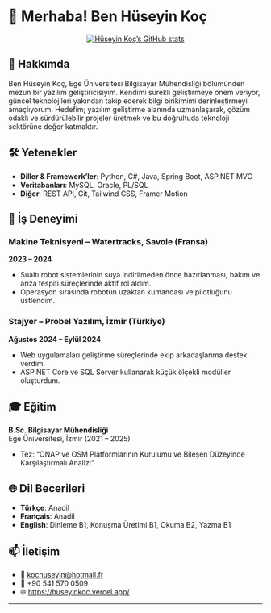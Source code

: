 # 👋 Merhaba! Ben Hüseyin Koç

<p align="center">
  <a href="https://github.com/Huseyin-Koc"><img src="https://github-readme-stats.vercel.app/api?username=Huseyin-Koc&show_icons=true&theme=radical" alt="Hüseyin Koç’s GitHub stats" /></a>
</p>

## 📖 Hakkımda
Ben Hüseyin Koç, Ege Üniversitesi Bilgisayar Mühendisliği bölümünden mezun bir yazılım geliştiricisiyim. Kendimi sürekli geliştirmeye önem veriyor, güncel teknolojileri yakından takip ederek bilgi birikimimi derinleştirmeyi amaçlıyorum. Hedefim; yazılım geliştirme alanında uzmanlaşarak, çözüm odaklı ve sürdürülebilir projeler üretmek ve bu doğrultuda teknoloji sektörüne değer katmaktır. 

## 🛠️ Yetenekler

- **Diller & Framework’ler**: Python, C#, Java, Spring Boot, ASP.NET MVC 
- **Veritabanları**: MySQL, Oracle, PL/SQL 
- **Diğer**: REST API, Git, Tailwind CSS, Framer Motion

## 💼 İş Deneyimi

### Makine Teknisyeni – Watertracks, Savoie (Fransa)  
**2023 – 2024**  
- Sualtı robot sistemlerinin suya indirilmeden önce hazırlanması, bakım ve arıza tespiti süreçlerinde aktif rol aldım.  
- Operasyon sırasında robotun uzaktan kumandası ve pilotluğunu üstlendim.  

### Stajyer – Probel Yazılım, İzmir (Türkiye)  
**Ağustos 2024 – Eylül 2024**  
- Web uygulamaları geliştirme süreçlerinde ekip arkadaşlarıma destek verdim.  
- ASP.NET Core ve SQL Server kullanarak küçük ölçekli modüller oluşturdum. 

## 🎓 Eğitim

**B.Sc. Bilgisayar Mühendisliği**  
Ege Üniversitesi, İzmir (2021 – 2025)  
- Tez: “ONAP ve OSM Platformlarının Kurulumu ve Bileşen Düzeyinde Karşılaştırmalı Analizi”

## 🌐 Dil Becerileri

- **Türkçe**: Anadil  
- **Français**: Anadil  
- **English**: Dinleme B1, Konuşma Üretimi B1, Okuma B2, Yazma B1 

## 📫 İletişim

- 📧 kochuseyin@hotmail.fr  
- 📱 +90 541 570 0509  
- 🌐 https://huseyinkoc.vercel.app/ 

---
